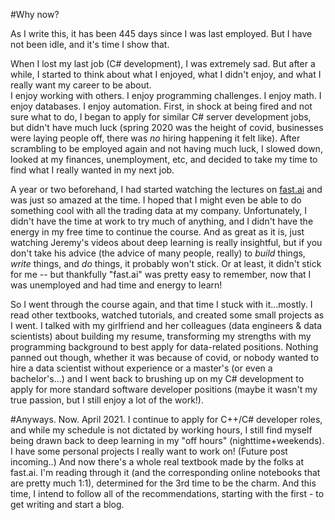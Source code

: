 #Why now?

As I write this, it has been 445 days since I was last employed. But I have not been idle, and it's time I show that.

When I lost my last job (C# development), I was extremely sad. But after a while, I started to think about what I enjoyed, what I didn't enjoy, and what I really want my career to be about.    
I enjoy working with others. I enjoy programming challenges. I enjoy math. I enjoy databases. I enjoy automation.
First, in shock at being fired and not sure what to do, I began to apply for similar C# server development jobs, but didn't have much luck (spring 2020 was the height of covid, businesses were laying people off, there was _no_ hiring happening it felt like). After scrambling to be employed again and not having much luck, I slowed down, looked at my finances, unemployment, etc, and decided to take my time to find what I really wanted in my next job.

A year or two beforehand, I had started watching the lectures on [fast.ai](course.fast.ai) and was just so amazed at the time. I hoped that I might even be able to do something  cool with all the trading data at my company. Unfortunately, I didn't have the time at work to try much of anything, and I didn't have the energy in my free time to continue the course. And as great as it is, just watching Jeremy's videos about deep learning is really insightful, but if you don't take his advice (the advice of many people, really) to _build_ things, _write_ things, and _do_ things, it probably won't stick. Or at least, it didn't stick for me -- but thankfully "fast.ai" was pretty easy to remember, now that I was unemployed and had time and energy to learn!

So I went through the course again, and that time I stuck with it...mostly. I read other textbooks, watched tutorials, and created some small projects as I went. I talked with my girlfriend and her colleagues (data engineers & data scientists) about building my resume, transforming my strengths with my programming background to best apply for data-related positions. Nothing panned out though, whether it was because of covid, or nobody wanted to hire a data scientist without experience or a master's (or even a bachelor's...) and I went back to brushing up on my C# development to apply for more standard software developer positions (maybe it wasn't my true passion, but I still enjoy a lot of the work!).

#Anyways. Now. April 2021. 
I continue to apply for C++/C# developer roles, and while my schedule is not dictated by working hours, I still find myself being drawn back to deep learning in my "off hours" (nighttime+weekends). I have some personal projects I really want to work on! (Future post incoming..) And now there's a whole real textbook made by the folks at fast.ai. I'm reading through it (and the corresponding online notebooks that are pretty much 1:1), determined for the 3rd time to be the charm. And this time, I intend to follow all of the recommendations, starting with the first - to get writing and start a blog.
